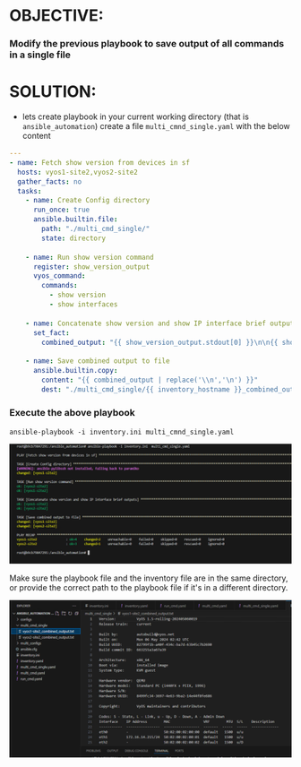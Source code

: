 # OBJECTIVE:
### Modify the previous playbook to save output of all commands in a single file

# SOLUTION:
- lets create playbook in your current working directory (that is `ansible_automation`)  create a file `multi_cmnd_single.yaml` with the below content

```yaml
---
- name: Fetch show version from devices in sf
  hosts: vyos1-site2,vyos2-site2
  gather_facts: no
  tasks:
    - name: Create Config directory
      run_once: true
      ansible.builtin.file:
        path: "./multi_cmd_single/"
        state: directory

    - name: Run show version command
      register: show_version_output
      vyos_command:
        commands:
          - show version
          - show interfaces
    
    - name: Concatenate show version and show IP interface brief outputs
      set_fact:
        combined_output: "{{ show_version_output.stdout[0] }}\n\n{{ show_version_output.stdout[1] }}"

    - name: Save combined output to file
      ansible.builtin.copy:
        content: "{{ combined_output | replace('\\n','\n') }}"
        dest: "./multi_cmd_single/{{ inventory_hostname }}_combined_output.txt"


```

### Execute the above playbook

```
ansible-playbook -i inventory.ini multi_cmnd_single.yaml
```

![alt text](image-31.png)

Make sure the playbook file and the inventory file are in the same directory, or provide the correct path to the playbook file if it's in a different directory.

![alt text](image-32.png)
